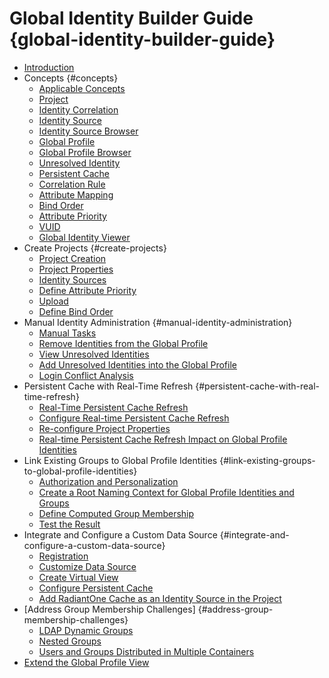 # Global Identity Builder Guide {global-identity-builder-guide}

- [Introduction](introduction.md)
- Concepts {#concepts}
  - [Applicable Concepts](concepts/applicable-concepts.md)
  - [Project](concepts/project.md)
  - [Identity Correlation](concepts/identity-correlation.md)
  - [Identity Source](concepts/identity-source.md)
  - [Identity Source Browser](concepts/identity-source-browser.md)
  - [Global Profile](concepts/global-profile.md)
  - [Global Profile Browser](concepts/global-profile-browser.md)
  - [Unresolved Identity](concepts/unresolved-identity.md)
  - [Persistent Cache](concepts/persistent-cache.md)
  - [Correlation Rule](concepts/correlation-rule.md)
  - [Attribute Mapping](concepts/attribute-mapping.md)
  - [Bind Order](concepts/bind-order.md)
  - [Attribute Priority](concepts/attribute-priority.md)
  - [VUID](concepts/vuid.md)
  - [Global Identity Viewer](concepts/global-identity-viewer.md)
- Create Projects {#create-projects}
  - [Project Creation](create-projects/project-creation.md)
  - [Project Properties](create-projects/project-properties.md)
  - [Identity Sources](create-projects/identity-sources.md)
  - [Define Attribute Priority](create-projects/define-attribute-priority.md)
  - [Upload](create-projects/upload.md)
  - [Define Bind Order](create-projects/define-bind-order.md)
- Manual Identity Administration {#manual-identity-administration}
  - [Manual Tasks](manual-identity-administration/manual-tasks.md)
  - [Remove Identities from the Global Profile](manual-identity-administration/remove-identities-from-the-global-profile.md)
  - [View Unresolved Identities](manual-identity-administration/view-unresolved-identities.md)
  - [Add Unresolved Identities into the Global Profile](manual-identity-administration/add-unresolved-identities-into-the-global-profile.md)
  - [Login Conflict Analysis](manual-identity-administration/login-conflict-analysis.md)
- Persistent Cache with Real-Time Refresh {#persistent-cache-with-real-time-refresh}
  - [Real-Time Persistent Cache Refresh](persistent-cache-with-real-time-refresh/real-time-persistent-cache-refresh.md)
  - [Configure Real-time Persistent Cache Refresh](persistent-cache-with-real-time-refresh/configure-real-time-persistent-cache-refresh.md)
  - [Re-configure Project Properties](persistent-cache-with-real-time-refresh/re-configure-project-properties.md)
  - [Real-time Persistent Cache Refresh Impact on Global Profile Identities](persistent-cache-with-real-time-refresh/real-time-persistent-cache-refresh-impact-on-global-profile-identities.md)
- Link Existing Groups to Global Profile Identities {#link-existing-groups-to-global-profile-identities}
  - [Authorization and Personalization](link-existing-groups-to-global-profile-identities/authorization-and-personalization.md)
  - [Create a Root Naming Context for Global Profile Identities and Groups](link-existing-groups-to-global-profile-identities/create-a-root-naming-context-for-global-profile-identities-and-groups.md)
  - [Define Computed Group Membership](link-existing-groups-to-global-profile-identities/define-computed-group-membership.md)
  - [Test the Result](link-existing-groups-to-global-profile-identities/test-the-result.md)
- Integrate and Configure a Custom Data Source {#integrate-and-configure-a-custom-data-source}
  - [Registration](integrate-and-configure-a-custom-data-source/registration.md)
  - [Customize Data Source](integrate-and-configure-a-custom-data-source/customize-data-source.md)
  - [Create Virtual View](integrate-and-configure-a-custom-data-source/create-virtual-view.md)
  - [Configure Persistent Cache](integrate-and-configure-a-custom-data-source/configure-persistent-cache.md)
  - [Add RadiantOne Cache as an Identity Source in the Project](integrate-and-configure-a-custom-data-source/add-radiantone-cache-as-an-identity-source-in-the-project.md)
- [Address Group Membership Challenges] {#address-group-membership-challenges}
  - [LDAP Dynamic Groups](address-group-membership-challenges/ldap-dynamic-groups.md)
  - [Nested Groups](address-group-membership-challenges/nested-groups.md)
  - [Users and Groups Distributed in Multiple Containers](address-group-membership-challenges/users-and-groups-distributed-in-multiple-containers.md)
- [Extend the Global Profile View](extend-the-global-profile-view.md)
